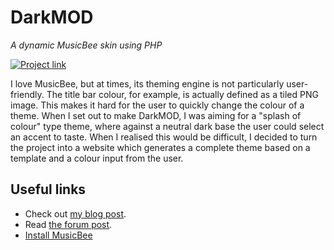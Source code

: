 # DarkMOD
*A dynamic MusicBee skin using PHP*

[![Project link][screenshot]][project]

I love MusicBee, but at times, its theming engine is not particularly user-friendly. The title bar colour, for example, is actually defined as a tiled PNG image. This makes it hard for the user to quickly change the colour of a theme. When I set out to make DarkMOD, I was aiming for a "splash of colour" type theme, where against a neutral dark base the user could select an accent to taste. When I realised this would be difficult, I decided to turn the project into a website which generates a complete theme based on a template and a colour input from the user.

## Useful links

- Check out [my blog post][blog].
- Read [the forum post][forum].
- [Install MusicBee][install]

[forum]:    http://getmusicbee.com/forum/index.php?topic=17373.0
[blog]:     https://albertnis.com/posts/darkmod/
[install]:  http://getmusicbee.com/
[screenshot]: http://i.imgur.com/gFcEPKW.png
[project]:  https://darkmod.netlify.com/